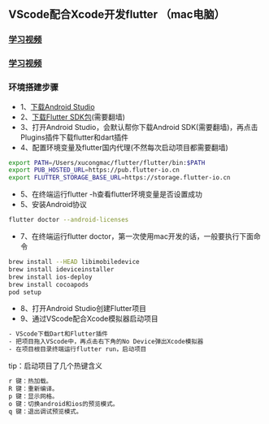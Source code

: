 ## VScode配合Xcode开发flutter （mac电脑）
### [学习视频](https://www.bilibili.com/video/av52490605?p=17)
### [学习视频](https://www.jspang.com/detailed?id=41#toc227)
### 环境搭建步骤
- 1、[下载Android Studio](http://www.android-studio.org)
- 2、[下载Flutter SDK包](https://flutter.io/setup-macos/)(需要翻墙)
- 3、打开Android Studio，会默认帮你下载Android SDK(需要翻墙)，再点击Plugins插件下载flutter和dart插件
- 4、配置环境变量及flutter国内代理(不然每次启动项目都需要翻墙)
```bash
export PATH=/Users/xucongmac/flutter/flutter/bin:$PATH
export PUB_HOSTED_URL=https://pub.flutter-io.cn
export FLUTTER_STORAGE_BASE_URL=https://storage.flutter-io.cn
```
- 5、在终端运行flutter -h查看flutter环境变量是否设置成功
- 5、安装Android协议
```bash
flutter doctor --android-licenses
```
- 7、在终端运行flutter doctor，第一次使用mac开发的话，一般要执行下面命令
```bash
brew install --HEAD libimobiledevice
brew install ideviceinstaller
brew install ios-deploy
brew install cocoapods
pod setup
```
- 8、打开Android Studio创建Flutter项目
- 9、通过VScode配合Xcode模拟器启动项目
```bash
- VScode下载Dart和Flutter插件
- 把项目拖入VScode中，再点击右下角的No Device弹出Xcode模拟器
- 在项目根目录终端运行flutter run，启动项目
```
tip：启动项目了几个热键含义
```bash
r 键：热加载。
R 键：重新编译。
p 键：显示网格。
o 键：切换android和ios的预览模式。
q 键：退出调试预览模式。
```
